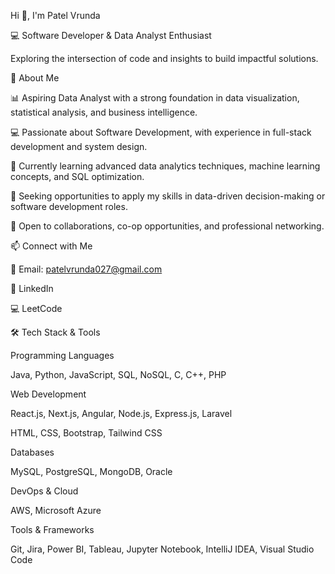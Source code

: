 Hi 👋, I'm Patel Vrunda

💻 Software Developer & Data Analyst Enthusiast

Exploring the intersection of code and insights to build impactful solutions.

🚀 About Me

📊 Aspiring Data Analyst with a strong foundation in data visualization, statistical analysis, and business intelligence.

💻 Passionate about Software Development, with experience in full-stack development and system design.

🌱 Currently learning advanced data analytics techniques, machine learning concepts, and SQL optimization.

🎯 Seeking opportunities to apply my skills in data-driven decision-making or software development roles.

🤝 Open to collaborations, co-op opportunities, and professional networking.

📫 Connect with Me

📧 Email: patelvrunda027@gmail.com

🔗 LinkedIn

💻 LeetCode

🛠️ Tech Stack & Tools

Programming Languages

Java, Python, JavaScript, SQL, NoSQL, C, C++, PHP

Web Development

React.js, Next.js, Angular, Node.js, Express.js, Laravel

HTML, CSS, Bootstrap, Tailwind CSS

Databases

MySQL, PostgreSQL, MongoDB, Oracle

DevOps & Cloud

AWS, Microsoft Azure

Tools & Frameworks

Git, Jira, Power BI, Tableau, Jupyter Notebook, IntelliJ IDEA, Visual Studio Code
